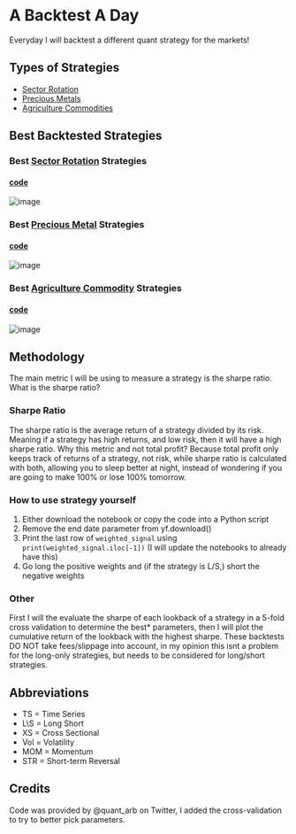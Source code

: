 # A Backtest A Day
Everyday I will backtest a different quant strategy for the markets!

## Types of Strategies
- [Sector Rotation][1]
- [Precious Metals][2]
- [Agriculture Commodities][3]

## Best Backtested Strategies

### Best [Sector Rotation][1] Strategies
#### [code][4]
![image](https://github.com/replacementAI/A-Backtest-A-Day/assets/55959390/c862d5c7-5f4c-4c13-a485-6873e37cb580)

### Best [Precious Metal][2] Strategies
#### [code][5]
![image](https://github.com/replacementAI/A-Backtest-A-Day/assets/55959390/ebc95a5a-a228-4beb-9b4f-6eaafcca9d5f)

### Best [Agriculture Commodity][3] Strategies
#### [code][6]
![image](https://github.com/replacementAI/A-Backtest-A-Day/assets/55959390/88afc716-5dde-47da-a185-491e962e0922)

## Methodology
The main metric I will be using to measure a strategy is the sharpe ratio. What is the sharpe ratio?
### Sharpe Ratio
The sharpe ratio is the average return of a strategy divided by its risk. Meaning if a strategy has high returns, and low risk, then it will have a high sharpe ratio. Why this metric and not total profit? Because total profit only keeps track of returns of a strategy, not risk, while sharpe ratio is calculated with both, allowing you to sleep better at night, instead of wondering if you are going to make 100% or lose 100% tomorrow.
### How to use strategy yourself
1. Either download the notebook or copy the code into a Python script
2. Remove the end date parameter from yf.download()
3. Print the last row of ```weighted_signal``` using ```print(weighted_signal.iloc[-1])``` (I will update the notebooks to already have this)
4. Go long the positive weights and (if the strategy is L/S,) short the negative weights
### Other
First I will the evaluate the sharpe of each lookback of a strategy in a 5-fold cross validation to determine the best* parameters, then I will plot the cumulative return of the lookback with the highest sharpe.
These backtests DO NOT take fees/slippage into account, in my opinion this isnt a problem for the long-only strategies, but needs to be considered for long/short strategies.

## Abbreviations
- TS = Time Series
- L\S = Long Short
- XS = Cross Sectional
- Vol = Volatility
- MOM = Momentum
- STR = Short-term Reversal

## Credits
Code was provided by @quant_arb on Twitter, I added the cross-validation to try to better pick parameters.

[1]:<https://github.com/replacementAI/A-Backtest-A-Day/blob/main/Sector/README.md>
[2]:<https://github.com/replacementAI/A-Backtest-A-Day/tree/main/Metal/README.md>
[3]:<https://github.com/replacementAI/A-Backtest-A-Day/tree/main/Agriculture/README.md>
[4]:<https://github.com/replacementAI/A-Backtest-A-Day/blob/main/Sector/TS%20L%5CS%20STR.ipynb>
[5]:<https://github.com/replacementAI/A-Backtest-A-Day/blob/main/Sector/XS%20L%5CS%20STR.ipynb>
[6]:<>
